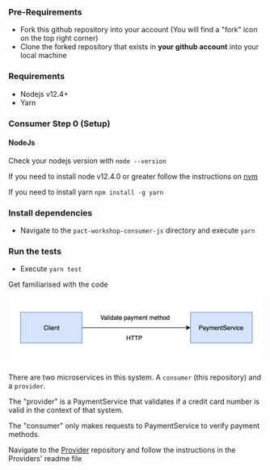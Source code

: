 ### Pre-Requirements

- Fork this github repository into your account (You will find a "fork" icon on the top right corner)
- Clone the forked repository that exists in **your github account** into your local machine

### Requirements

- Nodejs v12.4+
- Yarn

### Consumer Step 0 (Setup)

#### NodeJs

Check your nodejs version with `node --version`

If you need to install node v12.4.0 or greater follow the instructions on [nvm](https://github.com/nvm-sh/nvm)

If you need to install yarn `npm install -g yarn`

### Install dependencies

- Navigate to the `pact-workshop-consumer-js` directory and execute `yarn`

### Run the tests

- Execute `yarn test`

Get familiarised with the code

![System diagram](resources/system-diagram.png "System diagram")

There are two microservices in this system. A `consumer` (this repository) and a `provider`.

The "provider" is a PaymentService that validates if a credit card number is valid in the context of that system.

The "consumer" only makes requests to PaymentService to verify payment methods.

Navigate to the [Provider](https://github.com/doktor500/pact-workshop-provider-js) repository and follow the 
instructions in the Providers' readme file
